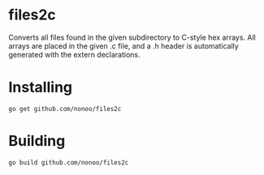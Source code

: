 # files2c

Converts all files found in the given subdirectory to C-style hex arrays.
All arrays are placed in the given .c file, and a .h header is automatically
generated with the extern declarations.

# Installing

```
go get github.com/nonoo/files2c
```

# Building

```
go build github.com/nonoo/files2c
```
